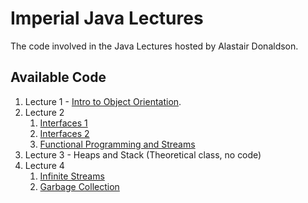 # Imperial Java Lectures

The code involved in the Java Lectures hosted by Alastair Donaldson. 

## Available Code

1. Lecture 1 - [Intro to Object Orientation](src/lecture1/examples).
2. Lecture 2
   1. [Interfaces 1](src/lecture2/slides)
   2. [Interfaces 2](src/lecture2/playground)
   3. [Functional Programming and Streams](src/lecture2/streams)
3. Lecture 3 - Heaps and Stack (Theoretical class, no code)
4. Lecture 4
   1. [Infinite Streams](src/lectrue4/StreamsDemo.java)
   2. [Garbage Collection](src/lectrue4/GarbageCollectionsDemo.java)